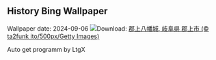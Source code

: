 ## History Bing Wallpaper
Wallpaper date: 2024-09-06
![](https://www.bing.com/th?id=OHR.GujoHachiman_JA-JP9477689405_UHD.jpg&w=1000)Download: [郡上八幡城, 岐阜県 郡上市 (© ta2funk ito/500px/Getty Images)](https://www.bing.com/th?id=OHR.GujoHachiman_JA-JP9477689405_UHD.jpg)

Auto get programm by LtgX
